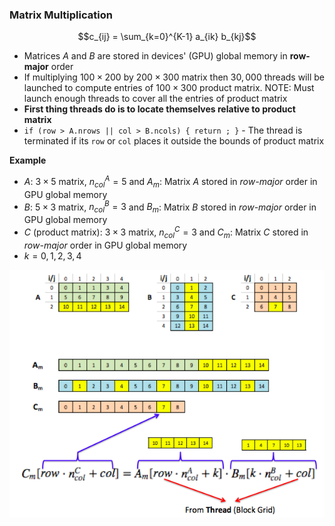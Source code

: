 ### Matrix Multiplication

$$c_{ij} = \sum_{k=0}^{K-1} a_{ik} b_{kj}$$

- Matrices $A$ and $B$ are stored in devices' (GPU) global memory in **row-major** order
- If multiplying $100 \times 200$ by $200 \times 300$ matrix then $30,000$ threads will be launched to compute entries of $100 \times 300$ product matrix. NOTE: Must launch enough threads to cover all the entries of product matrix
- **First thing threads do is to locate themselves relative to product matrix**
- `if (row > A.nrows || col > B.ncols) { return ; }` - The thread is terminated if its `row` or `col` places it outside the bounds of product matrix

**Example**

- $A$: $3 \times 5$ matrix, $n_{col}^{A} = 5$ and $A_m$: Matrix $A$ stored in *row-major* order in GPU global memory
- $B$: $5 \times 3$ matrix, $n_{col}^{B} = 3$ and $B_m$: Matrix $B$ stored in *row-major* order in GPU global memory
- $C$ (product matrix): $3 \times 3$ matrix, $n_{col}^{C} = 3$ and $C_m$: Matrix $C$ stored in *row-major* order in GPU global memory
- $k = 0, 1, 2, 3, 4$ 

![](mul.png)